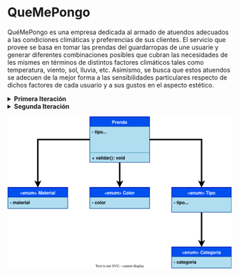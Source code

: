# QueMePongo
QuéMePongo es una empresa dedicada al armado de atuendos adecuados 
a las condiciones climáticas y preferencias de sus clientes. 
El servicio que provee se basa en tomar las prendas del guardarropas 
de une usuarie y generar diferentes combinaciones posibles que cubran 
las necesidades de les mismes en términos de distintos factores 
climáticos tales como temperatura, viento, sol, lluvia, etc. 
Asimismo, se busca que estos atuendos se adecuen de la mejor forma a 
las sensibilidades particulares respecto de dichos factores de cada 
usuario y a sus gustos en el aspecto estético.

<details> <summary> <b>Primera Iteración</b></summary>

> Requerimiento principal:
Como usuario de QueMePongo quiero poder cargar prendas válidas 
para generar atuendos con ellas

### Como usuario de QueMePongo 
1. Quiero especificar qué tipo de prenda estoy cargando: Zapatos, camisa de mangas coras, pantalón, etc.
2. Quiero identificar a qué categoría pertenece una prenda: Parte superior, inferior, calzado, accesorios.
3. Quiero poder indicar qué tela o material está hecha una prenda (en adelante se lo referirá como material).
4. Quiero poder indicar un color principal para mis prendas.
5. Quiero poder indicar, si existe, un color secundario para mis prendas.
6. Quiero evitar que haya prendas sin tipo, material, categoría o color primario.
7. Quiero evitar que haya prendas cuya categoría no se condiga con su tipo (Ej, una remera no puede ser un calzado)

### Desiciones de Diseño
- Se definió una _**PRENDA**_ como una clase que tiene un tipo, material, color primario y secundario 
para poder representar una _**PRENDA**_
- Para los requerimientos _**1,2,3,4**_ se decidió acotar su dominio para lograr una mayor robustez y usabilidad 
a cambio de perder flexibilidad
- El requerimiento _**5**_ es un requerimiento que a nivel diseño nos indica que una _**PRENDA**_ debe poder
representar en ella un color secundario, pero se decidió que su optabilidad será atacada en su implementación
- El requerimiento _**6**_ refiere a que una _**PRENDA**_ sólo pueda crearse indicando todos sus campos (exceptuando el color secundario)
por lo que este requerimiento se atacará en la implementación definiendo un constructor con estas validaciones
- El requerimiento _**7**_ indica que están relacionados el _**TIPO**_ y _**CATEGORIA**_ de una prenda, por lo que
para mantener cierta consistencia se decidió que un _**TIPO**_ conozca _**SU CATEGORIA**_
</details>

<details> <summary> <b>Segunda Iteración</b></summary>

> Requerimiento principal:
Como usuario de QuéMePongo, quiero poder cargar prendas válidas 
para generar atuendos con ellas.

### Como usuario de QueMePongo
1. Quiero especificar qué trama tiene el material de una prenda: lisa, rayada, con lunares, a cuadros o un estampado.
2. Quiero crear una prenda especificando primero de qué tipo es.
3. Quiero crear una prenda especificando en segundo lugar los aspectos relacionados al material.
   (colores, material, trama, etc), para evitar elegir materiales inconsistentes con el tipo de prenda.
4. Quiero guardar un borrador de la última prenda que empecé a cargar para continuar después.
5. Quiero poder indicar ninguna trama para una tela y que por defecto ésta sea lisa.
6. Quiero poder recibir sugerencias de uniformes armados.
7. Quiero que un uniforme siempre conste de una prenda superior, inferior y un calzado.
8. Como administrador de QueMePongo, quiero poder configurar diferentes uniformes para distintas instituciones.
   (Ej: para el colegio San Juan debe ser una chomba verde de piqué, un pantalón de acetato gris y zapatillas 
blancas, mientras que para el Instituto Johnson siempre será una camisa blanca, pantalón de vestir negro 
y zapatos negros)


### Desiciones de Diseño
- Requerimiento 1: Se agregó a la definición de una _**PRENDA**_ la habilidad de poseer una trama como parte de su estado.
- De los requerimientos 2,3 y 4 se desprende la idea de _**ARMAR UNA PRENDA POR PARTES**_ por lo que se definió una clase a 
modo builder/borrador que es quien nos brindará esta funcionalidad y es quien creará una Prenda, permitiendo desligar el construido
o la instanciación de una Prenda de esta clase, teniendo este borrador dediaco a esta funcionalidad.

</details>

![Diagrama de clases](/Diagrams/DDC.svg)
